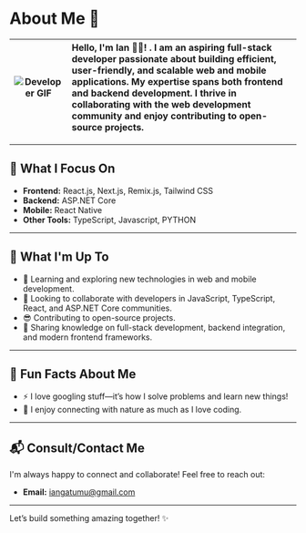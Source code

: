 # About Me 👋

| ![Developer GIF](https://media1.tenor.com/m/2fXbn6Xtt0UAAAAd/software-software-development.gif) | **Hello, I'm Ian 👨‍💻!** . I am an aspiring full-stack developer passionate about building efficient, user-friendly, and scalable web and mobile applications. My expertise spans both frontend and backend development. I thrive in collaborating with the web development community and enjoy contributing to open-source projects. |
|:--:|:--|

---

## 🚀 **What I Focus On**

- **Frontend:** React.js, Next.js, Remix.js, Tailwind CSS  
- **Backend:** ASP.NET Core  
- **Mobile:** React Native  
- **Other Tools:** TypeScript, Javascript, PYTHON

---

## 🤔 **What I'm Up To**

- 🌱 Learning and exploring new technologies in web and mobile development.  
- 👯 Looking to collaborate with developers in JavaScript, TypeScript, React, and ASP.NET Core communities.  
- 😎 Contributing to open-source projects.  
- 💬 Sharing knowledge on full-stack development, backend integration, and modern frontend frameworks.  

---

## 🌟 **Fun Facts About Me**

- ⚡ I love googling stuff—it’s how I solve problems and learn new things!  
- 🌳 I enjoy connecting with nature as much as I love coding.  

---

## 📬 **Consult/Contact Me**

I'm always happy to connect and collaborate! Feel free to reach out:  
- **Email:** [iangatumu@gmail.com](mailto:iangatumu@gmail.com)  

---

Let’s build something amazing together! ✨
